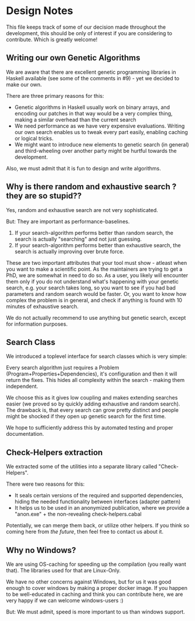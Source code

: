 # Design Notes

This file keeps track of some of our decision made throughout the development, 
this should be only of interest if you are considering to contribute. Which is greatly welcome!

## Writing our own Genetic Algorithms

We are aware that there are excellent genetic programming libraries in Haskell available (see some of the comments in #9) - yet we decided to make our own.

There are three primary reasons for this: 

- Genetic algorithms in Haskell usually work on binary arrays, and encoding our patches in that way would be a very complex thing, making a similar overhead than the current search
- We need performance as we have very expensive evaluations. Writing our own search enables us to tweak every part easily, enabling caching or logical tricks. 
- We might want to introduce new elements to genetic search (in general) and third-wheeling over another party might be hurtful towards the development.

Also, we must admit that it is fun to design and write algorithms.

## Why is there random and exhaustive search ? they are so stupid??

Yes, random and exhaustive search are not very sophisticated. 

But: They are important as performance-baselines. 

1. If your search-algorithm performs better than random search, the search is actually "searching" and not just guessing.
2. If your search-algorithm performs better than exhaustive search, the search is actually improving over brute force.

These are two important attributes that your tool must show - atleast when you want to make a scientific point.
As the maintainers are trying to get a PhD, we are somewhat in need to do so. 
As a user, you likely will encounter them only if you do not understand what's happening with your genetic search,
e.g. your search takes long, so you want to see if you had bad parameters and random search would be faster. 
Or, you want to know how complex the problem is in general, and check if anything is found with 10 minutes of exhaustive search.

We do not actually recommend to use anything but genetic search, except for information purposes.

## Search Class 

We introduced a toplevel interface for search classes which is very simple: 

Every search algorithm just requires a Problem (Program+Properties+Dependencies), it's configuration and then it will return the fixes. 
This hides all complexity within the search - making them independent. 

We choose this as it gives low coupling and makes extending searches easier (we proved so by quickly adding exhaustive and random search).
The drawback is, that every search can grow pretty distinct and people might be shocked if they open up genetic search for the first time.

We hope to sufficiently address this by automated testing and proper documentation.

## Check-Helpers extraction 

We extracted some of the utilities into a separate library called "Check-Helpers". 

There were two reasons for this: 

- It seals certain versions of the required and supported dependencies, hiding the needed functionality between interfaces (adapter pattern)
- It helps us to be used in an anonymized publication, where we provide a "anon.exe" + the non-revealing check-helpers.cabal

Potentially, we can merge them back, or utilize other helpers. 
If you think so coming here from *the future*, then feel free to contact us about it.

## Why no Windows?

We are using OS-caching for speeding up the compilation (you really want that).
The libraries used for that are Linux-Only.

We have no other concerns against Windows, but for us it was good enough to cover windows by making a proper docker image. 
If you happen to be well-educated in caching and think you can contribute here, we are very happy if we can welcome windows-users :) 

But: We must admit, speed is more important to us than windows support. 

